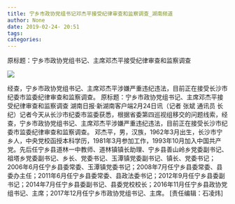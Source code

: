 ```yaml
---
title: 宁乡市政协党组书记邓杰平接受纪律审查和监察调查_湖南频道
author: None
date: 2019-02-24- 20:51
tags: 
categories: 
---
```

原标题：宁乡市政协党组书记、主席邓杰平接受纪律审查和监察调查
<!-- more -->
                
<img align="center" border="0" src="http://p2.ifengimg.com/a/2016/0810/204c433878d5cf9size1_w16_h16.png" />
                
            
经查，宁乡市政协党组书记、主席邓杰平涉嫌严重违纪违法，目前正在接受长沙市纪委市监委纪律审查和监察调查。
原标题：宁乡市政协党组书记、主席邓杰平接受纪律审查和监察调查
湖南日报·新湖南客户端2月24日讯（记者 张斌 通讯员 长纪）记者今天从长沙市纪委市监委获悉，根据省委第四巡视组移交的问题线索，经查，宁乡市政协党组书记、主席邓杰平涉嫌严重违纪违法，目前正在接受长沙市纪委市监委纪律审查和监察调查。
邓杰平，男，汉族，1962年3月出生，长沙市宁乡人，中央党校函授本科学历，1981年3月参加工作，1993年10月加入中国共产党。先后任宁乡县道林一中教师、道林镇镇长助理、宁乡县善山岭乡党委副书记、祖塔乡党委副书记、乡长、党委书记、玉潭镇党委副书记、镇长、党委书记；2006年6月任宁乡县委常委、玉潭镇党委书记；2008年7月任宁乡县委常委、县委办主任；2011年6月任宁乡县委常委、县政法委书记；2012年9月任宁乡县委副书记；2014年7月任宁乡县委副书记、县委党校校长；2016年11月任宁乡县政协党组书记、主席；2017年12月任宁乡市政协党组书记、主席。
[责任编辑：石凌炜]
            
